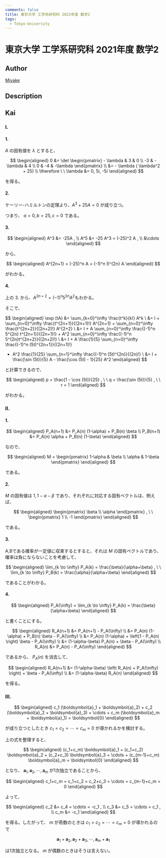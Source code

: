 ```yaml
---
comments: false
title: 東京大学 工学系研究科 2021年度 数学2
tags:
  - Tokyo-University
---
```

# 東京大学 工学系研究科 2021年度 数学2

## **Author**
[Miyake](https://miyake.github.io/exams/index.html)

## **Description**

## **Kai**
### I.
#### 1.
$A$ の固有値を $\lambda$ とすると、

$$
\begin{aligned}
0
&= \det \begin{pmatrix} - \lambda & 3 & 0 \\ -3 & -\lambda & 4 \\ 0 & -4 & -\lambda \end{pmatrix}
\\
&= - \lambda ( \lambda^2 + 25)
\\
\therefore \ \ 
\lambda &= 0, 5i, -5i
\end{aligned}
$$

を得る。

#### 2.
ケーリー-ハミルトンの定理より、$A^3 + 25A = 0$ が成り立つ。

つまり、 $a=0,b=25,c=0$ である。

#### 3.

$$
\begin{aligned}
A^3 &= -25A
, \\
A^5 &= -25 A^3 = (-25)^2 A
, \\
&\cdots
\end{aligned}
$$

から、

$$
\begin{aligned}
A^{2n+1} = (-25)^n A = (-1)^n 5^{2n} A
\end{aligned}
$$

がわかる。

#### 4.
上の 3. から、$A^{2n+2} = (-1)^n 5^{2n} A^2$もわかる。

そこで、

$$
\begin{aligned}
\exp (tA)
&= \sum_{k=0}^\infty \frac{t^k}{k!} A^k
\\
&= I + \sum_{n=0}^\infty \frac{t^{2n+1}}{(2n+1)!} A^{2n+1} + \sum_{n=0}^\infty \frac{t^{2n+2}}{(2n+2)!} A^{2+2}
\\
&= I + A \sum_{n=0}^\infty \frac{(-1)^n 5^{2n} t^{2n+1}}{(2n+1)!} + A^2 \sum_{n=0}^\infty \frac{(-1)^n 5^{2n}t^{2n+2}}{(2n+2)!}
\\
&= I + A \frac{1}{5} \sum_{n=0}^\infty \frac{(-1)^n (5t)^{2n+1}}{(2n+1)!}
- A^2 \frac{1}{25} \sum_{n=1}^\infty \frac{(-1)^n (5t)^{2n}}{(2n)!}
\\
&= I + \frac{\sin (5t)}{5} A - \frac{\cos (5t) - 1}{25} A^2
\end{aligned}
$$

と計算できるので、

$$
\begin{aligned}
p = \frac{1 - \cos (5t)}{25}
, \ \ 
q = \frac{\sin (5t)}{5}
, \ \ 
r = 1
\end{aligned}
$$

がわかる。

### II.
#### 1.

$$
\begin{aligned}
P_A(n+1) &= P_A(n) (1-\alpha) + P_B(n) \beta
\\
P_B(n+1) &= P_A(n) \alpha + P_B(n) (1-\beta)
\end{aligned}
$$

なので、

$$
\begin{aligned}
M = \begin{pmatrix} 1-\alpha & \beta \\ \alpha & 1-\beta \end{pmatrix}
\end{aligned}
$$

である。

#### 2.
$M$ の固有値は $1, 1-\alpha-\beta$ であり、それぞれに対応する固有ベクトルは、例えば、

$$
\begin{aligned}
\begin{pmatrix} \beta \\ \alpha \end{pmatrix}
, \ \ 
\begin{pmatrix} 1 \\ -1 \end{pmatrix}
\end{aligned}
$$

である。

#### 3.
A,Bである確率が一定値に収束するとすると、それは $M$ の固有ベクトルであり、確率は負にならないことを考慮して、

$$
\begin{aligned}
\lim_{k \to \infty} P_A(k) = \frac{\beta}{\alpha+\beta}
, \ \ 
\lim_{k \to \infty} P_B(k) = \frac{\alpha}{\alpha+\beta}
\end{aligned}
$$

であることがわかる。

#### 4.

$$
\begin{aligned}
P_A(\infty) = \lim_{k \to \infty} P_A(k) = \frac{\beta}{\alpha+\beta}
\end{aligned}
$$

と書くことにする。

$$
\begin{aligned}
R_A(n+1)
&= P_A(n+1) - P_A(\infty)
\\
&= P_A(n) (1-\alpha) + P_B(n) \beta - P_A(\infty)
\\
&= P_A(n) (1-\alpha) + \left(1 - P_A(n) \right) \beta - P_A(\infty)
\\
&= (1-\alpha-\beta) P_A(n) + \beta - P_A(\infty)
\\
R_A(n) &= P_A(n) - P_A(\infty)
\end{aligned}
$$

であるから、 $P_A(n)$ を消去して、

$$
\begin{aligned}
R_A(n+1)
&= (1-\alpha-\beta) \left( R_A(n) + P_A(\infty) \right) + \beta - P_A(\infty)
\\
&= (1-\alpha-\beta) R_A(n)
\end{aligned}
$$

を得る。

### III.

$$
\begin{aligned}
c_1 (\boldsymbol{a}_1 + \boldsymbol{a}_2) +
c_2 (\boldsymbol{a}_2 + \boldsymbol{a}_3) + \cdots +
c_m (\boldsymbol{a}_m + \boldsymbol{a}_1)
= \boldsymbol{0}
\end{aligned}
$$

が成り立つとしたとき $c_1 = c_2 = \cdots = c_m = 0$
が導かれるかを検討する。

上の式を整理すると、

$$
\begin{aligned}
(c_1+c_m) \boldsymbol{a}_1 +
(c_1+c_2) \boldsymbol{a}_2 +
(c_2+c_3) \boldsymbol{a}_3 + \cdots +
(c_{m-1}+c_m) \boldsymbol{a}_m
= \boldsymbol{0}
\end{aligned}
$$

となり、
$\boldsymbol{a}_1, \boldsymbol{a}_2, \cdots, \boldsymbol{a}_m$
が1次独立であることから、

$$
\begin{aligned}
c_1+c_m = c_1+c_2 = c_2+c_3 = \cdots = c_{m-1}+c_m = 0
\end{aligned}
$$

よって、

$$
\begin{aligned}
c_2 &= c_4 = \cdots = -c_1
, \\
c_3 &= c_5 = \cdots =  c_1
, \\
c_m &= -c_1
\end{aligned}
$$

を得る。したがって、 $m$ が奇数のときは
$c_1 = c_2 = \cdots = c_m = 0$ が導かれるので

$$
\boldsymbol{a}_1 + \boldsymbol{a}_2,
\boldsymbol{a}_2 + \boldsymbol{a}_3, \cdots,
\boldsymbol{a}_m + \boldsymbol{a}_1
$$

は1次独立となる。
$m$ が偶数のときはそうは言えない。
